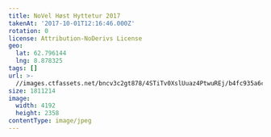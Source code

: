 ```yaml
---
title: NoVel Høst Hyttetur 2017
takenAt: '2017-10-01T12:16:46.000Z'
rotation: 0
license: Attribution-NoDerivs License
geo:
  lat: 62.796144
  lng: 8.878325
tags: []
url: >-
  //images.ctfassets.net/bncv3c2gt878/4STiTv0XslUuaz4PtwuREj/b4fc935a6c0dce37142da8718da77b97/novel-hst-hyttetur-2017_37437086031_o
size: 1811214
image:
  width: 4192
  height: 2358
contentType: image/jpeg
---
```


